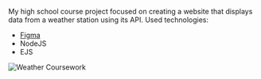 My high school course project focused on creating a website that displays data from a weather station using its API.
Used technologies:
- [Figma](https://www.figma.com/design/VYXXIfAWicOAGVLQpFAq6N/Weather-Coursework?node-id=0-1&t=iolsaS4vdh0f9uLH-1)
- NodeJS
- EJS

![Weather Coursework](https://github.com/user-attachments/assets/61690b95-a091-49bf-b229-3dc7744a6fd1)
